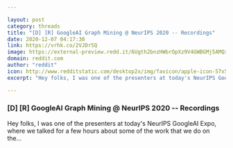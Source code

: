 ```yaml
---

layout: post
category: threads
title: "[D] [R] GoogleAI Graph Mining @ NeurIPS 2020 -- Recordings"
date: 2020-12-07 04:17:30
link: https://vrhk.co/2VJDr5Q
image: https://external-preview.redd.it/6Ugth2bnzHWbrOpXz9V4GWBGMj5AMQxazwuFjTRZXEE.jpg?width=168&height=87.9581151832&auto=webp&crop=168:87.9581151832,smart&s=8392ed12c4df0c2d9b449b03bfe880360d51a5ea
domain: reddit.com
author: "reddit"
icon: http://www.redditstatic.com/desktop2x/img/favicon/apple-icon-57x57.png
excerpt: "Hey folks, I was one of the presenters at today's NeurIPS GoogleAI Expo, where we talked for a few hours about some of the work that we do on the..."

---
```


### [D] [R] GoogleAI Graph Mining @ NeurIPS 2020 -- Recordings

Hey folks, I was one of the presenters at today's NeurIPS GoogleAI Expo, where we talked for a few hours about some of the work that we do on the...